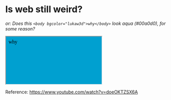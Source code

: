 # Is web still weird?

_or: Does this `<body bgcolor="lukaw3d">why</body>` look aqua (#00a0d0), for some reason?_

<iframe srcdoc="<body bgcolor='lukaw3d'>why</body>"></iframe>

Reference: https://www.youtube.com/watch?v=doeOKTZSX6A
